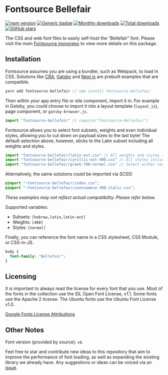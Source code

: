 # Fontsource Bellefair

[![npm version](https://badge.fury.io/js/fontsource-bellefair.svg)](https://www.npmjs.com/package/fontsource-bellefair) [![Generic badge](https://img.shields.io/badge/fontsource-passing-brightgreen)](https://github.com/DecliningLotus/fontsource) [![Monthly downloads](https://badgen.net/npm/dm/fontsource-bellefair)](https://github.com/DecliningLotus/fontsource) [![Total downloads](https://badgen.net/npm/dt/fontsource-bellefair)](https://github.com/DecliningLotus/fontsource) [![GitHub stars](https://img.shields.io/github/stars/DecliningLotus/fontsource.svg?style=social&label=Star)](https://GitHub.com/DecliningLotus/fontsource/stargazers/)

The CSS and web font files to easily self-host the “Bellefair” font. Please visit the main [Fontsource monorepo](https://github.com/DecliningLotus/fontsource) to view more details on this package.

## Installation

Fontsource assumes you are using a bundler, such as Webpack, to load in CSS. Solutions like [CRA](https://create-react-app.dev/), [Gatsby](https://www.gatsbyjs.org/) and [Next.js](https://nextjs.org/) are prebuilt examples that are compatible.

```javascript
yarn add fontsource-bellefair // npm install fontsource-bellefair
```

Then within your app entry file or site component, import it in. For example in Gatsby, you could choose to import it into a layout template (`layout.js`), page component, or `gatsby-browser.js`.

```javascript
import "fontsource-bellefair" // require("fontsource-bellefair")
```

Fontsource allows you to select font subsets, weights and even individual styles, allowing you to cut down on payload sizes to the last byte! The default selection above, however, sticks to the Latin subset including all weights and styles.

```javascript
import "fontsource-bellefair/latin-ext.css" // All weights and styles included.
import "fontsource-bellefair/cyrillic-ext-400.css" // All styles included.
import "fontsource-bellefair/greek-700-normal.css" // Select either normal or italic.
```

Alternatively, the same solutions could be imported via SCSS!

```scss
@import "~fontsource-bellefair/index.css";
@import "~fontsource-bellefair/vietnamese-300-italic.css";
```

_These examples may not reflect actual compatibility. Please refer below._

Supported variables:

- Subsets: `[hebrew,latin,latin-ext]`
- Weights: `[400]`
- Styles: `[normal]`

Finally, you can reference the font name in a CSS stylesheet, CSS Module, or CSS-in-JS.

```css
body {
  font-family: "Bellefair";
}
```

## Licensing

It is important to always read the license for every font that you use.
Most of the fonts in the collection use the SIL Open Font License, v1.1. Some fonts use the Apache 2 license. The Ubuntu fonts use the Ubuntu Font License v1.0.

[Google Fonts License Attributions](https://fonts.google.com/attribution)

## Other Notes

Font version (provided by source): `v6`.

Feel free to star and contribute new ideas to this repository that aim to improve the performance of font loading, as well as expanding the existing library we already have. Any suggestions or ideas can be voiced via an [issue](https://github.com/DecliningLotus/fontsource/issues).
